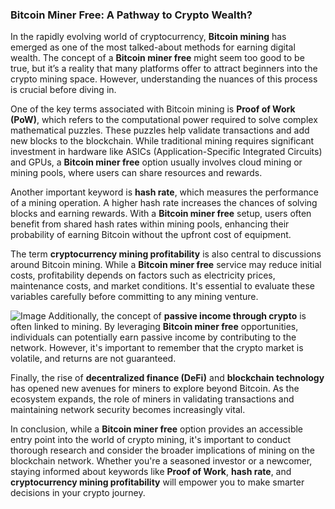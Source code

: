 ### Bitcoin Miner Free: A Pathway to Crypto Wealth?

In the rapidly evolving world of cryptocurrency, **Bitcoin mining** has emerged as one of the most talked-about methods for earning digital wealth. The concept of a **Bitcoin miner free** might seem too good to be true, but it’s a reality that many platforms offer to attract beginners into the crypto mining space. However, understanding the nuances of this process is crucial before diving in.

One of the key terms associated with Bitcoin mining is **Proof of Work (PoW)**, which refers to the computational power required to solve complex mathematical puzzles. These puzzles help validate transactions and add new blocks to the blockchain. While traditional mining requires significant investment in hardware like ASICs (Application-Specific Integrated Circuits) and GPUs, a **Bitcoin miner free** option usually involves cloud mining or mining pools, where users can share resources and rewards.

Another important keyword is **hash rate**, which measures the performance of a mining operation. A higher hash rate increases the chances of solving blocks and earning rewards. With a **Bitcoin miner free** setup, users often benefit from shared hash rates within mining pools, enhancing their probability of earning Bitcoin without the upfront cost of equipment.

The term **cryptocurrency mining profitability** is also central to discussions around Bitcoin mining. While a **Bitcoin miner free** service may reduce initial costs, profitability depends on factors such as electricity prices, maintenance costs, and market conditions. It's essential to evaluate these variables carefully before committing to any mining venture.


![Image](https://github.com/user-attachments/assets/31692037-0104-4703-abd1-696b6a7dd41b)
Additionally, the concept of **passive income through crypto** is often linked to mining. By leveraging **Bitcoin miner free** opportunities, individuals can potentially earn passive income by contributing to the network. However, it's important to remember that the crypto market is volatile, and returns are not guaranteed.

Finally, the rise of **decentralized finance (DeFi)** and **blockchain technology** has opened new avenues for miners to explore beyond Bitcoin. As the ecosystem expands, the role of miners in validating transactions and maintaining network security becomes increasingly vital.

In conclusion, while a **Bitcoin miner free** option provides an accessible entry point into the world of crypto mining, it's important to conduct thorough research and consider the broader implications of mining on the blockchain network. Whether you're a seasoned investor or a newcomer, staying informed about keywords like **Proof of Work**, **hash rate**, and **cryptocurrency mining profitability** will empower you to make smarter decisions in your crypto journey.